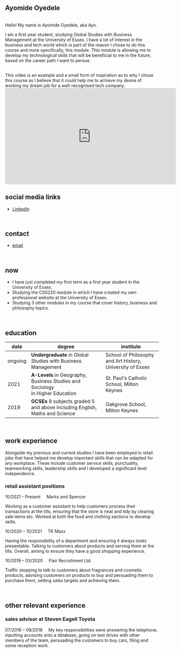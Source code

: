 
## Ayomide Oyedele  
<br>
Hello! My name is Ayomide Oyedele, aka Ayo. 

I am a first year student, studying Global Studies with Business Management at the University of Essex. I have a lot of interest in the business and tech world which is part of the reason I chose to do this course and more specifically, this module. This module is allowing me to develop my technological skills that will be beneficial to me in the future, based on the career path I want to persue. 

<br>
This video is an example and a small form of inspiration as to why I chose this course as I believe that it could help me to achieve my desire of working my dream job for a well-recognised tech company. 

<iframe width="560" height="315" src="https://www.youtube.com/embed/e9WbMdqMOxo" title="YouTube video player" frameborder="0" allow="accelerometer; autoplay; clipboard-write; encrypted-media; gyroscope; picture-in-picture" allowfullscreen></iframe>

<br>


## social media links
- [LinkedIn](https://www.linkedin.com/in/ayomide-oyedele-bba66b227/)


<br>

## contact
- [email](ayomi.oyedele@gmail.com)


<br>

## now
- I have just completed my first term as a first year student in the University of Essex.
- Studying the CSS220 module in which I have created my own professional website at the University of Essex.
- Studying 3 other modules in my course that cover history, business and philosophy topics.

<br>

## education

| date | degree | institute |
--- | --- | ---
|ongoing|**Undergraduate** in Global Studies with Business Management |School of Philosophy and Art History, University of Essex|
| 2021 | **A-Levels** in Geography, Business Studies and Sociology <br> in Higher Education | St. Paul's Catholic School, Milton Keynes
| 2019 | **GCSEs**  9 subjects graded 5 and above including English, Maths and Science | Oakgrove School, Milton Keynes

<br>

## work experience
Alongside my previous and current studies I have been employed in retail jobs that have helped me develop important skills that can be adapted for any workplace. These include customer service skills, punctuality, teamworking skills, leadership skills and I developed a significant level independence. 

### retail assistant positions

10/2021 - Present &nbsp; &nbsp; Marks and Spencer

Working as a customer assistant to help customers process their transactions at the tills, ensuring that the store is neat and tidy by clearing sale items etc. Worked at both the food and clothing sections to develop skills.


 10/2020 – 10/2021 &nbsp; &nbsp; TK Maxx
  
Having the responsibility of a department and ensuring it always looks presentable. Talking to customers about products and serving them at the tills. Overall, aiming to ensure they have a good shopping experience.
  
10/2019 – 03/2020 &nbsp; &nbsp; Flair Recruitment Ltd.

Traffic stopping to talk to customers about fragrances and cosmetic products, advising customers on products to buy and persuading them to purchase them, setting sales targets and achieving them. 

<br>

## other relevant experience
### sales advisor at Steven Eagell Toyota
07/2018 – 09/2018 &nbsp; &nbsp; My key responsibilities were answering the telephone, inputting accounts onto a database, going on test drives with other members of the team, persuading the customers to buy cars, filing and some reception work.



<br>

<br><br> 

